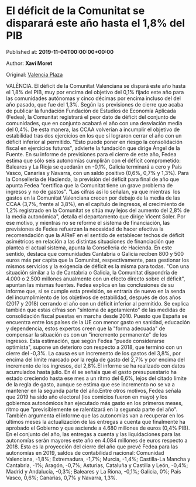
# El déficit de la Comunitat se disparará este año hasta el 1,8% del PIB

Published at: **2019-11-04T00:00:00+00:00**

Author: **Xavi Moret**

Original: [Valencia Plaza](https://valenciaplaza.com/el-deficit-de-la-comunitat-se-disparara-este-ano-hasta-el-1-8-del-pib)

VALÈNCIA. El déficit de la Comunitat Valenciana se dispará este año hasta el 1,8% del PIB, muy por encima del objetivo del 0,1% fijado este año para las comunidades autónomas y cinco décimas por encima incluso del del año pasado, que fue del 1,3%.
Según las previsiones de cierre que acaba de publicar la fundación Fundación de Estudios de Economía Aplicada (Fedea), la Comunitat registrará el peor dato de déficit del conjunto de comunidades, que en conjunto acabará el año con una desviación media del 0,4%.
De esta manera, las CCAA volverían a incumplir el objetivo de estabilidad tras dos ejercicios en los que sí lograron cerrar el año con un déficit inferior al permitido. "Esto puede poner en riesgo la consolidación fiscal en ejercicios futuros", advierte la fundación que dirige Ángel de la Fuente.
En su informe de previsiones para el cierre de este año, Fedea estima que sólo seis autonomías cumplirán con el déficit comprometido: Baleares y La Rioja se quedarán en -0,1%, Galicia terminará a cero y País Vasco, Canarias y Navarra, con un saldo positivo (0,6%, 0,7% y 1,3%).
Para la Conselleria de Hacienda, la previsión del déficit para final de año que apunta Fedea "certifica que la Comunitat tiene un grave problema de ingresos y no de gastos". "Las cifras así lo señalan, ya que mientras  los gastos en la Comunitat Valenciana crecen por debajo de la media de las CCAA (3,7%, frente al 3,8%), en el capítulo de ingresos, el crecimiento de 1,2% registrado en la Comunitat se sitúa muy lejos del aumento del 2,8% de la media autonómica", detalla el departamento que dirige Vicent Soler.
Por ese motivo, y mientras no se reforme el sistema de financiación, las previsiones de Fedea refuerzan la necesidad de hacer efectiva la recomendación que la AIReF en el sentido de establecer techos de déficit asimétricos en relación a las distintas situaciones de financiación que plantea el actual sistema, apunta la Conselleria de Hacienda.
En este sentido, destaca que comunidades Cantabria o Galicia reciben 800 y 500 euros más per capita que la Comunitat, respectivamente, para gestionar los mismos servicios y la exigencia de déficit es la misma para todas.
"Con una situación similar a la de Cantabria o Galicia, la Comunitat dispondría de 4.000 o 2.500 millones anualmente con un efecto directo sobre el déficit", apuntan las mismas fuentes.
Fedea explica en las conclusiones de su informe que, si se cumple esta previsión, se entraría de nuevo en la senda del incumplimiento de los objetivos de estabilidad, después de dos años (2017 y 2018) cerrando el año con un déficit inferior al permitido.
Se explica también que estas cifras son "síntoma de agotamiento" de las medidas de consolidación fiscal puestas en marcha desde 2010. Puesto que España se encuentra entre los países de la UE con menor gasto en sanidad, educación y dependencia, estos expertos creen que la "forma adecuada" de compensar la situación es con un "incremento permanente" de los ingresos.
Esta estimación, que según Fedea "puede considerarse optimista", supone un deterioro con respecto a 2018, que terminó con un cierre del -0,3%. La causa es un incremento de los gastos del 3,8%, por encima del límite marcado por la regla de gasto del 2,7% y por encima del incremento de los ingresos, del 2,8%.El informe se ha realizado con datos acumulados hasta julio. En él se señala que el gasto presupuestario ha estado creciendo hasta ese mes a un ritmo del 6,6%, lejos del citado límite de la regla de gasto, aunque se estima que ese incremento no se va a mantener en la segunda parte del año.Entre otros motivos, Fedea señala que 2019 ha sido año electoral (los comicios fueron en mayo) y los gobiernos autonómicos han ejecutado más gasto en los primeros meses, ritmo que "previsiblemente se ralentizará en la segunda parte del año".
También argumenta el informe que las autonomías van a recuperar en los últimos meses la actualización de las entregas a cuenta que finalmente ha aprobado el Gobierno y que asciende a 4.680 millones de euros (0,4% PIB). En el conjunto del año, las entregas a cuenta y las liquidaciones para las autonomías serán mayores este año en 4.084 millones de euros respecto a 2018.
Esta es la proyección del cierre del año que prevé Fedea para las autonomías en 2019, saldos de contabilidad nacional: Comunidad Valenciana, -1,8%; Extremadura, -1,7%; Murcia, -1,4%; Castilla-La Mancha y Cantabria, -1%; Aragón, -0,7%; Asturias, Cataluña y Castilla y León, -0,4%; Madrid y Andalucía, -0,3%; Baleares y La Riona, -0,1%; Galicia, 0%; País Vasco, 0,6%; Canarias, 0,7% y Navarra, 1,3%.
